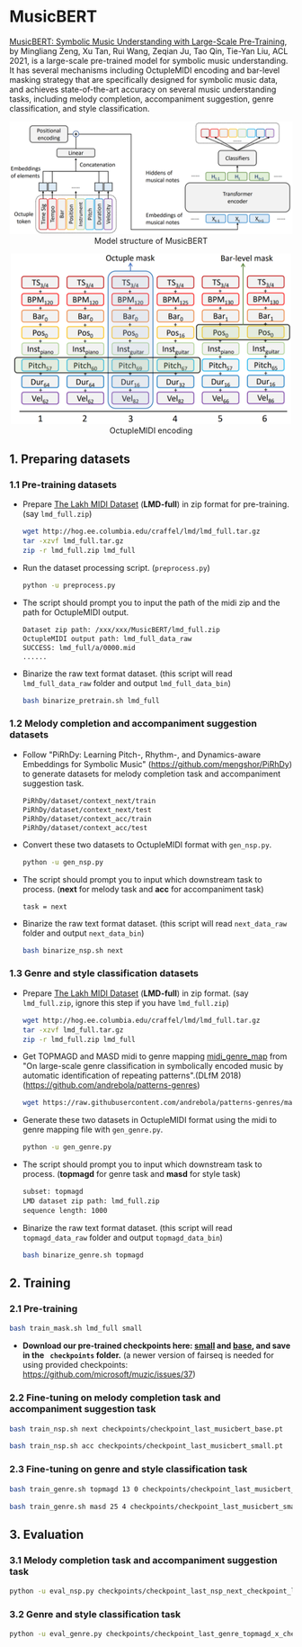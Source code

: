 # MusicBERT
[MusicBERT: Symbolic Music Understanding with Large-Scale Pre-Training](https://arxiv.org/pdf/2106.05630.pdf), by Mingliang Zeng, Xu Tan, Rui Wang, Zeqian Ju, Tao Qin, Tie-Yan Liu, ACL 2021, is a large-scale pre-trained model for symbolic music understanding. It has several mechanisms including OctupleMIDI encoding and bar-level masking strategy that are specifically designed for symbolic music data, and achieves state-of-the-art accuracy on several music understanding tasks, including melody completion, accompaniment suggestion, genre classification, and style classification. 

<!-- ![img](../img/musicbert_structure.PNG)  ![img](../img/musicbert_encoding.PNG)-->
<p align="center"><img src="../img/musicbert_structure.PNG" width="800"><br/> Model structure of MusicBERT </p>
<p align="center"><img src="../img/musicbert_encoding.PNG" width="500"><br/> OctupleMIDI encoding </p>

## 1. Preparing datasets

### 1.1 Pre-training datasets

* Prepare [The Lakh MIDI Dataset](https://colinraffel.com/projects/lmd/) (**LMD-full**) in zip format for pre-training. (say `lmd_full.zip`)

  ```bash
  wget http://hog.ee.columbia.edu/craffel/lmd/lmd_full.tar.gz
  tar -xzvf lmd_full.tar.gz
  zip -r lmd_full.zip lmd_full
  ```

* Run the dataset processing script. (`preprocess.py`)

  ```bash
  python -u preprocess.py
  ```

* The script should prompt you to input the path of the midi zip and the path for OctupleMIDI output.

  ```
  Dataset zip path: /xxx/xxx/MusicBERT/lmd_full.zip
  OctupleMIDI output path: lmd_full_data_raw
  SUCCESS: lmd_full/a/0000.mid
  ......
  ```
  
* Binarize the raw text format dataset. (this script will read `lmd_full_data_raw` folder and output `lmd_full_data_bin`)

  ```bash
  bash binarize_pretrain.sh lmd_full
  ```

### 1.2 Melody completion and accompaniment suggestion datasets

* Follow "PiRhDy: Learning Pitch-, Rhythm-, and Dynamics-aware Embeddings for Symbolic Music" (https://github.com/mengshor/PiRhDy) to generate datasets for melody completion task and accompaniment suggestion task.

  ```
  PiRhDy/dataset/context_next/train
  PiRhDy/dataset/context_next/test
  PiRhDy/dataset/context_acc/train
  PiRhDy/dataset/context_acc/test
  ```

* Convert these two datasets to OctupleMIDI format with `gen_nsp.py`.

  ```bash
  python -u gen_nsp.py
  ```

* The script should prompt you to input which downstream task to process. (**next** for melody task and **acc** for accompaniment task)

  ```
  task = next
  ```

* Binarize the raw text format dataset. (this script will read `next_data_raw` folder and output `next_data_bin`)

  ```bash
  bash binarize_nsp.sh next
  ```

### 1.3 Genre and style classification datasets

* Prepare [The Lakh MIDI Dataset](https://colinraffel.com/projects/lmd/) (**LMD-full**) in zip format. (say `lmd_full.zip`,  ignore this step if you have `lmd_full.zip`)

  ```bash
  wget http://hog.ee.columbia.edu/craffel/lmd/lmd_full.tar.gz
  tar -xzvf lmd_full.tar.gz
  zip -r lmd_full.zip lmd_full
  ```

* Get TOPMAGD and MASD midi to genre mapping [midi_genre_map](https://github.com/andrebola/patterns-genres/blob/master/data/midi_genre_map.json) from "On large-scale genre classification in symbolically encoded music by automatic identification of repeating patterns".(DLfM 2018) (https://github.com/andrebola/patterns-genres)

  ```bash
  wget https://raw.githubusercontent.com/andrebola/patterns-genres/master/data/midi_genre_map.json
  ```

* Generate these two datasets in OctupleMIDI format using the midi to genre mapping file with `gen_genre.py`.

  ```bash
  python -u gen_genre.py
  ```

* The script should prompt you to input which downstream task to process. (**topmagd** for genre task and **masd** for style task)

  ```bash
  subset: topmagd
  LMD dataset zip path: lmd_full.zip
  sequence length: 1000
  ```

* Binarize the raw text format dataset. (this script will read `topmagd_data_raw` folder and output `topmagd_data_bin`)

  ```bash
  bash binarize_genre.sh topmagd
  ```

## 2. Training


### 2.1 Pre-training

```bash
bash train_mask.sh lmd_full small
```

* **Download our pre-trained checkpoints here: [small](https://msramllasc.blob.core.windows.net/modelrelease/checkpoint_last_musicbert_small.pt) and [base](https://msramllasc.blob.core.windows.net/modelrelease/checkpoint_last_musicbert_base.pt), and save in the ` checkpoints` folder.** (a newer version of fairseq is needed for using provided checkpoints: https://github.com/microsoft/muzic/issues/37)



### 2.2 Fine-tuning on melody completion task and accompaniment suggestion task

```bash
bash train_nsp.sh next checkpoints/checkpoint_last_musicbert_base.pt
```

```bash
bash train_nsp.sh acc checkpoints/checkpoint_last_musicbert_small.pt
```

### 2.3 Fine-tuning on genre and style classification task

```bash
bash train_genre.sh topmagd 13 0 checkpoints/checkpoint_last_musicbert_base.pt
```

```bash
bash train_genre.sh masd 25 4 checkpoints/checkpoint_last_musicbert_small.pt
```

## 3. Evaluation

### 3.1 Melody completion task and accompaniment suggestion task

```bash
python -u eval_nsp.py checkpoints/checkpoint_last_nsp_next_checkpoint_last_musicbert_base.pt next_data_bin
```

### 3.2 Genre and style classification task

```bash
python -u eval_genre.py checkpoints/checkpoint_last_genre_topmagd_x_checkpoint_last_musicbert_small.pt topmagd_data_bin/x
```

